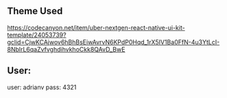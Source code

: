 ## Theme Used
https://codecanyon.net/item/uber-nextgen-react-native-ui-kit-template/24053739?gclid=CjwKCAjwov6hBhBsEiwAvrvN6KPdP0Hqd_1rX5IV1Ba0FfN-4u3YtLcI-8NblrL6qaZvfvghdihvkhoCkk8QAvD_BwE

## User: 
user: adrianv
pass: 4321

